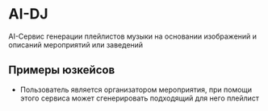 # AI-DJ

AI-Сервис генерации плейлистов музыки на основании изображений и описаний мероприятий или заведений 

## Примеры юзкейсов

- Пользователь является организатором мероприятия, при помощи этого сервиса может сгенерировать подходящий для него плейлист

